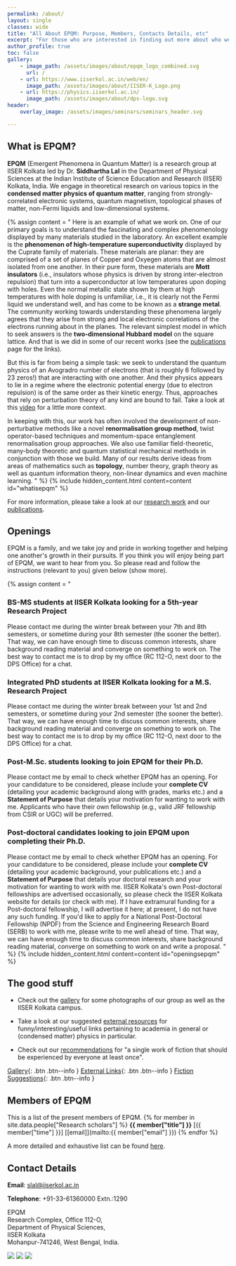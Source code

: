 ```yaml
---
permalink: /about/
layout: single
classes: wide
title: "All About EPQM: Purpose, Members, Contacts Details, etc"
excerpt: "For those who are interested in finding out more about who we are and what we do."
author_profile: true
toc: false
gallery:
    - image_path: /assets/images/about/epqm_logo_combined.svg
      url: /
    - url: https://www.iiserkol.ac.in/web/en/
      image_path: /assets/images/about/IISER-K_Logo.png
    - url: https://physics.iiserkol.ac.in/
      image_path: /assets/images/about/dps-logo.svg
header:
    overlay_image: /assets/images/seminars/seminars_header.svg

---
```


## What is EPQM?

**EPQM** (Emergent Phenomena in Quantum Matter) is a research group at IISER Kolkata led by Dr. **Siddhartha Lal** in the Department of Physical Sciences at the Indian Institute of Science Education and Research (IISER) Kolkata, India. We engage in theoretical research on various topics in the **condensed matter physics of quantum matter**, ranging from strongly-correlated electronic systems, quantum magnetism, topological phases of matter, non-Fermi liquids and low-dimensional systems.

{% assign content = "
Here is an example of what we work on. One of our primary goals is to understand the fascinating and complex phenomenology displayed by many materials studied in the laboratory. An excellent example is the **phenomenon of high-temperature superconductivity** displayed by the Cuprate family of materials. These materials are planar: they are comprised of a set of planes of Copper and Oxyegen atoms that are almost isolated from one another. In their pure form, these materials are **Mott insulators** (i.e., insulators whose physics is driven by strong inter-electron repulsion) that turn into a superconductor at low temperatures upon doping with holes.
Even the normal metallic state shown by them at high temperatures with hole doping is unfamiliar, i.e., it is clearly not the Fermi liquid we understand well, and has come to be known as a **strange metal**. The community working towards understanding these phenomena largely agrees that they arise from strong and local electronic correlations of the electrons running about in the planes. The relevant simplest model in which to seek answers is the **two-dimensional Hubbard model** on the square lattice. And that is we did in some of our recent works (see the [publications](/research/#publications) page for the links). 

But this is far from being a simple task: we seek to understand the quantum physics of an Avogradro number of electrons (that is roughly 6 followed by 23 zeros!) that are interacting with one another. And their physics appears to lie in a regime where the electronic potential energy (due to electron repulsion) is of the same order as their kinetic energy. Thus, approaches that rely on perturbation theory of any kind are bound to fail. Take a look at this [video](https://youtu.be/6gVd-XVjOBU) for a little more context.    

In keeping with this, our work has often involved the development of non-perturbative methods like a novel **renormalisation group method**, twist operator-based techniques and momentum-space entanglement renormalisation group approaches. We also use familiar field-theoretic, many-body theoretic and quantum statistical mechanical methods in conjunction with those we build. Many of our results derive ideas from areas of mathematics such as **topology**, number theory, graph theory as well as quantum information theory, non-linear dynamics and even machine learning.
" %}
{% include hidden_content.html content=content id="whatisepqm" %}

For more information, please take a look at our [research work](/research/) and our [publications](/publications/).

## Openings
EPQM is a family, and we take joy and pride in working together and helping one another's growth in their pursuits. If you think you will enjoy being part of EPQM, we want to hear from you. So please read and follow the instructions (relevant to you) given below (show more).

{% assign content = "
### BS-MS students at IISER Kolkata looking for a 5th-year Research Project
Please contact me during the winter break between your 7th and 8th semesters, or sometime during your 8th semester (the sooner the better). That way, we can have enough time to discuss common interests, share background reading material and converge on something to work on. The best way to contact me is to drop by my office (RC 112-O, next door to the DPS Office) for a chat.

### Integrated PhD students at IISER Kolkata looking for a M.S. Research Project
Please contact me during the winter break between your 1st and 2nd semesters, or sometime during your 2nd semester (the sooner the better). That way, we can have enough time to discuss common interests, share background reading material and converge on something to work on. The best way to contact me is to drop by my office (RC 112-O, next door to the DPS Office) for a chat.

### Post-M.Sc. students looking to join EPQM for their Ph.D. 
Please contact me by email to check whether EPQM has an opening. For your candidature to be considered, please include your **complete CV** (detailing your academic background along with grades, marks etc.) and a **Statement of Purpose** that details your motivation for wanting to work with me. Applicants who have their own fellowship (e.g., valid JRF fellowship from CSIR or UGC) will be preferred.

### Post-doctoral candidates looking to join EPQM upon completing their Ph.D.
Please contact me by email to check whether EPQM has an opening. For your candidature to be considered, please include your **complete CV** (detailing your academic background, your publications etc.) and a **Statement of Purpose** that details your doctoral research and your motivation for wanting to work with me. IISER Kolkata's own Post-doctoral fellowships are advertised occasionally, so please check the IISER Kolkata website for details (or check with me). If I have extramural funding for a Post-doctoral fellowship, I will advertise it here; at present, I do not have any such funding. If you'd like to apply for a National Post-Doctoral Fellowship (NPDF) from the Science and Engineering Research Board (SERB) to work with me, please write to me well ahead of time. That way, we can have enough time to discuss common interests, share background reading material, converge on something to work on and write a proposal. 
" %}
{% include hidden_content.html content=content id="openingsepqm" %}


## The good stuff

- Check out the [gallery](/gallery/) for some photographs of our group as well as the IISER Kolkata campus.

- Take a look at our suggested [external resources](/external-resources/) for funny/interesting/useful links pertaining to academia in general or (condensed matter) physics in particular.

- Check out our [recommendations](/fiction-recommendations/) for "a single work of fiction that should be experienced by everyone at least once".

[Gallery](/gallery/){: .btn .btn--info }
[External Links](/external-resources/){: .btn .btn--info }
[Fiction Suggestions](/fiction-recommendations/){: .btn .btn--info }

## Members of EPQM

This is a list of the present members of EPQM.
{% for member in site.data.people["Research scholars"] %}
**{{ member["title"] }}** [{{ member["time"] }}] [[email]](mailto:{{ member["email"] }})
{% endfor %}

A more detailed and exhaustive list can be found [here](/people/#group-members).

## Contact Details

**Email**: slal@iiserkol.ac.in

**Telephone**: +91-33-61360000  Extn.:1290

EPQM<br>
Research Complex, Office 112-O,<br>
Department of Physical Sciences,<br>
IISER Kolkata<br>
Mohanpur-741246, West Bengal, India.

<div class="flex">
<img class="flex-item" src="/assets/images/about/epqm_logo_combined.svg"/>
<img class="flex-item" src="/assets/images/about/IISER-K_Logo.png"/>
<img class="flex-item" src="/assets/images/about/dps-logo.svg"/>
</div>
